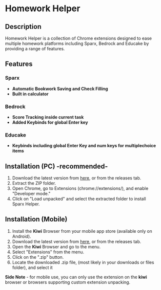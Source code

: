 # Homework Helper

## Description
Homework Helper is a collection of Chrome extensions designed to ease multiple homework platforms including Sparx, Bedrock and Educake by providing a range of features.

## Features
### Sparx
- **Automatic Bookwork Saving and Check Filling**
- **Built in calculator<!--, graphing tool ect-->**
<!--
- **Built in AI chatbot**
- **Drawing Mode** (pc)
- **Text Selection**
- **Custom Themes**
- **Username Changing**
- **Clock and Timer**
- **Cleaner Menu**
-->
### Bedrock
- **Score Tracking inside current task**
- **Added Keybinds for global Enter key**
### Educake
- **Keybinds including global Enter Key and num keys for multiplechoice items**

## Installation (PC) -recommended-
1. Download the latest version from [here](https://github.com/davedude1011/Homework-Helper/archive/refs/tags/Release.zip), or from the releases tab.
3. Extract the ZIP folder.
4. Open Chrome, go to Extensions (chrome://extensions/), and enable "Developer mode."
5. Click on "Load unpacked" and select the extracted folder to install Sparx Helper.

## Installation (Mobile)
1. Install the **Kiwi** Browser from your mobile app store (available only on Android).
2. Download the latest version from [here](https://github.com/davedude1011/Homework-Helper/archive/refs/tags/Release.zip), or from the releases tab.
3. Open the **Kiwi** Browser and go to the menu.
4. Select "Extensions" from the menu.
5. Click on the ".zip" button.
6. Locate the downloaded .zip file, (most likely in your downloads or files folder), and select it

**Side Note** - for mobile use, you can only use the extension on the **kiwi** browser or browsers supporting custom extension unpacking.